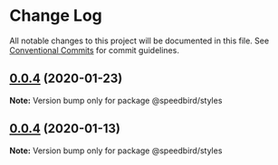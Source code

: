 # Change Log

All notable changes to this project will be documented in this file.
See [Conventional Commits](https://conventionalcommits.org) for commit guidelines.

## [0.0.4](https://github.com/richmccartney/design-system/compare/@speedbird/styles@0.0.4...@speedbird/styles@0.0.4) (2020-01-23)

**Note:** Version bump only for package @speedbird/styles





## [0.0.4](https://github.com/richmccartney/design-system/compare/@speedbird/styles@0.0.3...@speedbird/styles@0.0.4) (2020-01-13)

**Note:** Version bump only for package @speedbird/styles
